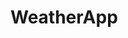 # WeatherApp
<!-- 
## Live Application : 
https://weather-app-pp.netlify.app/ -->
<!-- 
1. Grant your location access

![image](https://user-images.githubusercontent.com/54476598/234649199-b1f42115-beff-4d43-a645-c40f35ee73c4.png)

2.Once you grant location access, you can see the current weather of your location.

![image](https://user-images.githubusercontent.com/54476598/234649544-0617694f-da8c-40f8-8cce-3edccbb05fb5.png)

3.You can search for weather of any city by entering the city name.

![image](https://user-images.githubusercontent.com/54476598/234649756-ccc8c8f0-0f6a-49ce-9903-d4d8fd64aefa.png)
 -->
